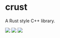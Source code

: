 # crust

A Rust style C++ library.

![](https://github.com/Cytosine2020/crust/actions/workflows/test-gcc.yml/badge.svg)
![](https://github.com/Cytosine2020/crust/actions/workflows/test-clang.yml/badge.svg)
![](https://github.com/Cytosine2020/crust/actions/workflows/test-msvc.yml/badge.svg)